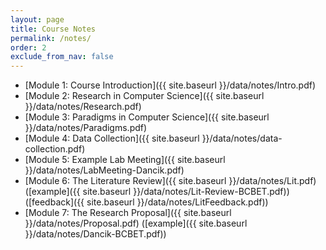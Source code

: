 ```yaml
---
layout: page
title: Course Notes 
permalink: /notes/
order: 2
exclude_from_nav: false
---
```


* [Module 1: Course Introduction]({{ site.baseurl }}/data/notes/Intro.pdf)
* [Module 2: Research in Computer Science]({{ site.baseurl }}/data/notes/Research.pdf)
* [Module 3: Paradigms in Computer Science]({{ site.baseurl }}/data/notes/Paradigms.pdf)
* [Module 4: Data Collection]({{ site.baseurl }}/data/notes/data-collection.pdf)
* [Module 5: Example Lab Meeting]({{ site.baseurl }}/data/notes/LabMeeting-Dancik.pdf)
* [Module 6: The Literature Review]({{ site.baseurl }}/data/notes/Lit.pdf) 
([example]({{ site.baseurl }}/data/notes/Lit-Review-BCBET.pdf))
([feedback]({{ site.baseurl }}/data/notes/LitFeedback.pdf))
* [Module 7: The Research Proposal]({{ site.baseurl }}/data/notes/Proposal.pdf) 
([example]({{ site.baseurl }}/data/notes/Dancik-BCBET.pdf))
